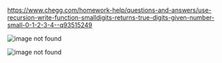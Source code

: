 https://www.chegg.com/homework-help/questions-and-answers/use-recursion-write-function-smalldigits-returns-true-digits-given-number-small-0-1-2-3-4--q93515249

![image not found](https://cdn.discordapp.com/attachments/777783416346902538/949877781674741770/unknown.png)

![image not found](https://cdn.discordapp.com/attachments/777783416346902538/949877887501226044/unknown.png)
